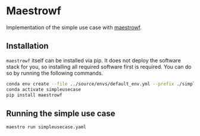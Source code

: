 # Maestrowf
Implementation of the simple use case with [maestrowf](https://github.com/LLNL/maestrowf).

## Installation
`maestrowf` itself can be installed via pip. It does not deploy the software stack for you, so
installing all required software first is required. You can do so by running the following commands.
```sh
conda env create --file ../source/envs/default_env.yml --prefix ./simpleusecase
conda activate simpleusecase
pip install maestrowf
```

## Running the simple use case
```sh
maestro run simpleusecase.yaml
```
